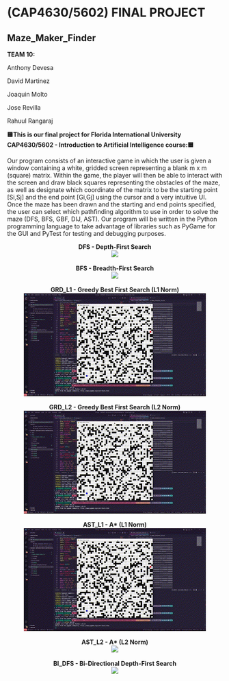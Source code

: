 # (CAP4630/5602) FINAL PROJECT
## Maze_Maker_Finder 

<b>TEAM 10:</b>

Anthony Devesa

David Martinez

Joaquin Molto

Jose Revilla

Rahuul Rangaraj


<b>🟨This is our final project for Florida International University CAP4630/5602 - Introduction to Artificial Intelligence course:🟦</b> 

Our program consists of an interactive game in which the user is given a window containing a white, gridded screen representing a blank m x m (square) matrix. Within the game, the player will then be able to interact with the screen and draw black squares representing the obstacles of the maze, as well as designate which coordinate of the matrix to be the starting point [Si,Sj] and the end point [Gi,Gj] using the cursor and a very intuitive UI. Once the maze has been drawn and the starting and end points specified, the user can select which pathfinding algorithm to use in order to solve the maze (DFS, BFS, GBF, DIJ, AST). Our program will be written in the Python programming language to take advantage of libraries such as PyGame for the GUI and PyTest for testing and debugging purposes.

<p align="center">
  <b> DFS - Depth-First Search </b>
  <br/>
  <img src="https://github.com/FIUPanther-JMolto98/Maze_Maker_Finder/blob/master/MMS%20-%20DFS.gif"/>
</p>

<p align="center">
  <b> BFS - Breadth-First Search </b>
  <br/>
  <img src="https://github.com/FIUPanther-JMolto98/Maze_Maker_Finder/blob/master/MMS%20-%20BFS.gif"/>
</p>

<p align="center">
  <b> GRD_L1 - Greedy Best First Search (L1 Norm) </b>
  <br/>
  <img src="https://github.com/FIUPanther-JMolto98/Maze_Maker_Finder/blob/master/MMS%20-%20GRD_L1.gif"/>
</p>

<p align="center">
  <b> GRD_L2 - Greedy Best First Search (L2 Norm) </b>
  <br/>
  <img src="https://github.com/FIUPanther-JMolto98/Maze_Maker_Finder/blob/master/MMS%20-%20GRD_L2.gif"/>
</p>

<p align="center">
  <b> AST_L1 - A* (L1 Norm) </b>
  <br/>
  <img src="https://github.com/FIUPanther-JMolto98/Maze_Maker_Finder/blob/master/MMS%20-%20AST_L1.gif"/>
</p>

<p align="center">
  <b> AST_L2 - A* (L2 Norm) </b>
  <br/>
  <img src="https://github.com/FIUPanther-JMolto98/Maze_Maker_Finder/blob/master/MMS%20-%20AST_L2.gif"/>
</p>

<p align="center">
  <b> BI_DFS - Bi-Directional Depth-First Search </b>
  <br/>
  <img src="https://github.com/FIUPanther-JMolto98/Maze_Maker_Finder/blob/master/MMS%20-%20BI_DFS.gif"/>
</p>
